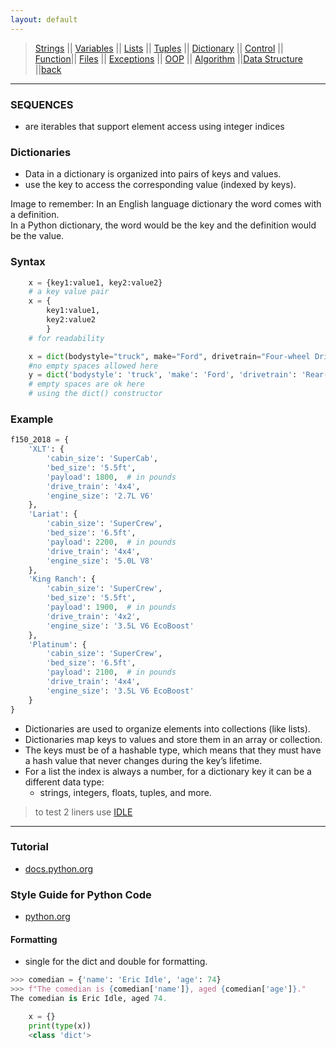 ```yaml
---
layout: default
---
```

> [Strings](./strings.html) || [Variables](./variables.html) || [Lists](./lists.html) || [Tuples](./tuples.html) || [Dictionary](./dictionary.html) ||
> [Control](./control.html) || [Function](./function.html)|| [Files](./files.html) || [Exceptions](./exceptions.html) ||
> [OOP](./oop.html) || [Algorithm](./algorithm.html) ||[Data Structure](./datastructure.html) ||[back](./index.html)

***

### SEQUENCES
- are iterables that support element access using integer indices 

### Dictionaries 
- Data in a dictionary is organized into pairs of keys and values. 
- use the key to access the corresponding value (indexed by keys).

Image to remember:
In an English language dictionary the word comes with a definition.<br>
In a Python dictionary, the word would be the key and the definition would be the value. 

### Syntax
```python
	x = {key1:value1, key2:value2} 
	# a key value pair
	x = {
		key1:value1,
		key2:value2
		} 
	# for readability

	x = dict(bodystyle="truck", make="Ford", drivetrain="Four-wheel Drive")
	#no empty spaces allowed here
	y = dict('bodystyle': 'truck', 'make': 'Ford', 'drivetrain': 'Rear-wheel Drive')
	# empty spaces are ok here
	# using the dict() constructor
```

### Example

```python
f150_2018 = {
    'XLT': {
        'cabin_size': 'SuperCab',
        'bed_size': '5.5ft',
        'payload': 1800,  # in pounds
        'drive_train': '4x4',
        'engine_size': '2.7L V6'
    },
    'Lariat': {
        'cabin_size': 'SuperCrew',
        'bed_size': '6.5ft',
        'payload': 2200,  # in pounds
        'drive_train': '4x4',
        'engine_size': '5.0L V8'
    },
    'King Ranch': {
        'cabin_size': 'SuperCrew',
        'bed_size': '5.5ft',
        'payload': 1900,  # in pounds
        'drive_train': '4x2',
        'engine_size': '3.5L V6 EcoBoost'
    },
    'Platinum': {
        'cabin_size': 'SuperCrew',
        'bed_size': '6.5ft',
        'payload': 2100,  # in pounds
        'drive_train': '4x4',
        'engine_size': '3.5L V6 EcoBoost'
    }
}
```

- Dictionaries are used to organize elements into collections (like lists). 
- Dictionaries map keys to values and store them in an array or collection.
- The keys must be of a hashable type, which means that they must have a hash value that never changes during the key’s lifetime.
- For a list the index is always a number, for a dictionary key it can be a different data type:
	- strings, integers, floats, tuples, and more. 

> to test 2 liners use [IDLE](https://realpython.com/python-idle/)

*** 


### Tutorial 
*  [docs.python.org](http://docs.python.org/tutorial/)

### Style Guide for Python Code
* [python.org](http://www.python.org/dev/peps/pep-0008/)


#### Formatting
- single for the dict and double for formatting. 

```python
>>> comedian = {'name': 'Eric Idle', 'age': 74}
>>> f"The comedian is {comedian['name']}, aged {comedian['age']}."
The comedian is Eric Idle, aged 74.
```


```python
	x = {} 
	print(type(x))
	<class 'dict'>
```
